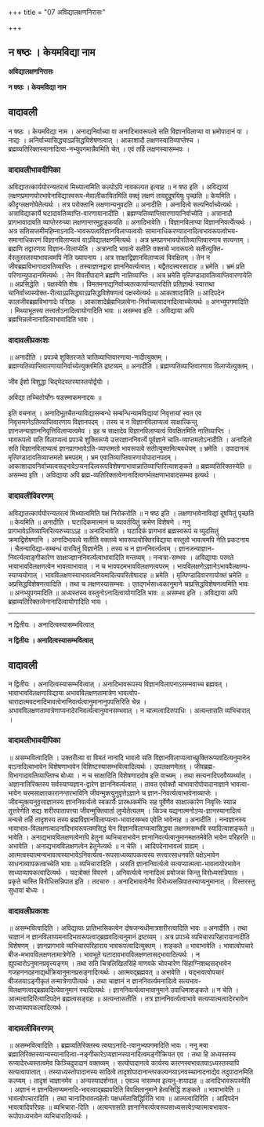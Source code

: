 +++
title = "07 अविद्यालक्षणनिरासः"

+++


## न षष्ठः । केयमविद्या नाम

**अविद्यालक्षणनिरासः**

**न षष्ठः । केयमविद्या नाम**

## **वादावली**

न षष्ठः । केयमविद्या नाम । अनाद्यनिर्वाच्या वा अनादिभावरूपत्वे सति विज्ञानविलाप्या वा भ्रमोपादानं वा । नाद्यः । अनिर्वाच्यासिद्ध्याऽप्रसिद्धविशेषणत्वात् । आकाशादौ लक्षणस्यातिव्याप्तेश्च । ब्रह्मव्यतिरिक्तस्यानादित्वा-नभ्युपगमान्नैवमिति चेत् । एवं तर्हि लक्षणस्यासम्भवः ।

### **वादावलीभावदीपिका**

अविद्यातत्कार्ययोरन्यतरत्वं मिथ्यात्वमिति कल्पोऽपि नावकल्पत इत्याह ॥ न षष्ठ इति । अविद्यायां लक्षणप्रमाणयोरभावेनाविद्यास्वरूप-मेवालीकायितमिति वक्तृं लक्षणं तावद्दुदूषयिषुः पृच्छति ॥ केयमिति । कीदृग्लक्षणोपेतेत्यर्थः । तत्र परोक्तानि लक्षणान्यनुवदति ॥ अनादीति । अनादित्वे सत्यनिर्वाच्येत्यर्थः । अत्राविद्याकार्ये घटादावतिव्याप्ति-वारणायानादीति । ब्रह्मण्यतिव्याप्तिवारणायानिर्वाच्येति । अत्रानादौ प्रागभावादावति व्याप्तेररुच्या लक्षणान्तरमुट्टङ्कयति ॥ अनादिभावेति । विज्ञानविलाप्या विज्ञाननिवर्त्येत्यर्थः । अत्र सतिसप्तमीमहिम्नाऽनादि-भावरूपत्वविज्ञानविलाप्यत्वयोः सामानाधिकरण्यादनादित्वभावरूपत्वोभय-समानाधिकरणं विज्ञानविलाप्यत्वं वाऽविद्यालक्षणमित्यर्थः । अत्र भ्रमप्रागभावयोरतिव्याप्तिवारणाय सत्यन्तम् । ब्रह्मणि तद्वारणाय विज्ञान-विलाप्येति । अत्रानादि भावत्वे सतीति वक्तव्ये भावरूपत्वे सतीत्युक्ति-र्वस्तुतस्तस्याभावत्वमपि नेति ख्यापनाय । अत्र साक्षाद्विज्ञानविलाप्यत्वं विवक्षितम् । तेन न जीवब्रह्मविभागादावतिव्याप्तिः । तस्याज्ञानद्वारा ज्ञाननिवर्त्यत्वात् । यद्वैतदस्वरसादाह ॥ भ्रमेति । भ्रमं प्रति परिणाम्युपादानमित्यर्थः । तेन विवर्तोपादाने ब्रह्मणि नातिव्याप्तिः । अत्र भ्रमेति मृत्पिण्डादावतिव्याप्तिवारणायेति ॥ अप्रसिद्धेति । पक्षस्येति शेषः । विमतमनाद्यनिर्वाच्यतत्कार्यान्यतरदिति प्रतिज्ञार्थः स्यात्तथा चानिर्वाच्यस्योक्त-रीत्याऽप्रसिद्ध्याऽप्रसिद्धविशेषणत्वं पक्षस्येत्यर्थः ॥ आकाशादाविति ॥ आदिपदेन कालजीवब्रह्मविभागादेः परिग्रहः । आकाशादेर्ब्रह्मभिन्नत्वेना-निर्वाच्यत्वादनादित्वाच्चेत्यर्थः ॥ अनभ्युपगमादिति । मिथ्याभूतस्य तत्त्वतोऽनादित्वायोगादिति भावः ॥ असम्भव इति । अविद्याया अपि ब्रह्मभिन्नत्वेनानादित्वाभावादिति भावः ।

### **वादावलीप्रकाशः**

॥ अनादीति । प्रपञ्चे शुक्तिरजते चातिव्याप्तिवारणाया-नादीत्युक्तम् । ब्रह्मण्यतिव्याप्तिवारणायानिर्वाच्येत्युक्तमिति द्रष्टव्यम् ॥ अनादीति । ब्रह्मण्यतिव्याप्तिवारणाय विलाप्येत्युक्तम् ।

जीव ईशो विशुद्धा चिद्भेदस्तस्यास्तयोर्द्वयोः ।

अविद्या तच्चितोर्योगः षडस्माकमनादयः ॥

इति वचनात् । अनादिभूतचैतन्याविद्यासम्बन्धे सम्बन्धिन्यामविद्यायां निवृत्तायां स्वत एव निवृत्तमानेऽतिव्याप्तिवारणाय विज्ञानपदम् । तस्य च न विज्ञानविलाप्यत्वं साक्षात्किन्तु ज्ञानजन्याज्ञाननिवृत्तिविलाप्यत्वमेव । इह च साक्षादेव विज्ञानविलाप्यत्वं विवक्षितमिति नातिव्याप्तिः । भावरूपत्वे सति विलाप्यत्वं प्रपञ्चे शुक्तिरूप्ये उत्तरज्ञाननिवर्त्ये पूर्वज्ञाने चाति-व्याप्तमतोऽनादीति । अनादित्वे सति विज्ञानविलाप्यत्वं ज्ञानप्रागभावेऽति-व्याप्तमतो भावरूपत्वे सतीत्युक्तमित्यवधेयम् ॥ भ्रमेति । उपादानत्वं मृत्पिण्डादावतिव्याप्तमतो भ्रमपदम् । भ्रम एवातिव्याप्तिवारणायोपादानपदम् । आकाशादावनिर्वाच्यत्वसद्भावेऽप्यनादित्वरूपविशेषणाभावान्नातिव्याप्तिरित्याशङ्कते ॥ ब्रह्मव्यतिरिक्तस्येति ॥ असम्भव इति । अविद्याया अपि ब्रह्म-व्यतिरिक्तत्वेनानादित्वगर्भलक्षणाभावादसम्भव इत्यर्थः ।

### **वादावलीविवरणम्**

अविद्यातत्कार्ययोरन्यतरत्वं मिथ्यात्वमिति पक्षं निरोकरोति ॥ न षष्ठ इति । लक्षणाभावेनाविद्यां दूषयितुं पृच्छति ॥ केयमिति ॥ अनादीति । घटादिकमात्मानं च व्यावर्तयितुं क्रमेण विशेषणे । ननु प्रागभावेऽतिव्याप्तिरित्यरुच्याऽऽह ॥ अनादिभावेति । घटादिकं प्रागभावं ब्रह्मस्वरूपं च व्युदसितुं क्रमाद्विशेषणानि । अनादिभावत्वे सतीति वक्तव्ये भावरूपत्वोक्तिरविद्याया वस्तुतो भावत्वमपि नेति प्रकटनाय । चैतन्याविद्या-सम्बन्धं वारयितुं विज्ञानेति । तस्य च न ज्ञाननिवर्त्यत्वम् । ज्ञानजन्याज्ञान-निवर्त्यत्वाङ्गीकारेण साक्षाज्ज्ञाननिवर्त्यत्वाभावादिति मन्तव्यम् । नन्वत्रा-सम्भवः । अविद्यायाः परमते भावाभावविलक्षणत्वेन भावत्वाभावात् । न च भावपदमभावविलक्षणत्वपरम् । भावविलक्षणेऽज्ञानेऽभाववैलक्षण्य-स्याप्ययोगात् । भावविलक्षणस्याभावत्वनियमादित्यपरितोषादाह ॥ भ्रमेति । मृत्पिण्डादिवारणायोक्तं भ्रमेति ॥ अप्रसिद्धविशेषणत्वादिति । तथा च लक्षणस्यासम्भवः । एतद्गर्भसाध्यकानुमाने चाप्रसिद्धविशेषणत्वमिति भावः ॥ अनभ्युपगमादिति ॥ अध्यस्तस्य वस्तुनोऽनादित्वायोगादिति भावः ॥ असम्भव इति । अविद्याया अपि ब्रह्मव्यतिरिक्तत्वेनानादित्वायोगादिति भावः ।

------------------------------------------------------------------------

न द्वितीयः । अनादित्वस्यासम्भवित्वात्

**न द्वितीयः । अनादित्वस्यासम्भवित्वात्**

## **वादावली**

न द्वितीयः । अनादित्वस्यासम्भवित्वात् । अनादिभावरूपस्य विज्ञानविलापनाऽसम्भवाच्च ब्रह्मवत् । भावाभावविलक्षणाविद्याया अभावविलक्षणतामात्रेण भावत्वोप-चारादात्मवदनादिभावत्वेनानिवर्त्यत्वानुमानानुपपत्तिरिति चेन्न । अभावविलक्षणतामात्रेणाप्यनादेरनिवर्त्यत्वानुमानसम्भवात् । न चात्मत्वादिरुपाधिः । अत्यन्तासति व्यभिचारात् ।

### **वादावलीभावदीपिका**

॥ असम्भवित्वादिति । उक्तरीत्या वा विमतं नानादि भावत्वे सति विज्ञानविलाप्यत्वाच्छुक्तिरूप्यवदित्यनुमानेन वाऽनादित्वाभावेन विशेषणाभावेन विशिष्टस्यासम्भवित्वादित्यर्थः । उपलक्षणमेतत् । जीवब्रह्म-विभागादावतिव्याप्तिश्च बोध्या । न च साक्षादिति विशेषणाददोष इति वाच्यम् । तथा सत्यनादिपदवैय्यर्थ्यात् । अज्ञानातिरिक्तस्य सर्वस्याप्यज्ञान-द्वारेण ज्ञाननिवर्त्यत्वात् । तावत एवोक्तौ चाभावारोपोपादानाज्ञाने भावत्वा-भावेन चरमसाक्षात्कारानन्तरभाविनि जीवन्मुक्त्युनुवृत्तेऽज्ञाने च ज्ञान-निवर्त्यत्वाभावेनाव्याप्तेः । जीवन्मुक्त्यनुवृत्ताज्ञानस्य ज्ञाननिवर्त्यत्वे स्वकार्यैः प्रारब्धकर्मभिः सह पूर्वेणैव साक्षात्कारेण निवृत्तिः स्यान्न तूत्तरेणेति सद्यः शरीरपातापत्त्या जीवन्मुक्तिवार्ता लुप्येतेत्यलम् । किञ्च यद्यनात्मनोऽप्य-ज्ञानस्यानादित्वं मन्यसे तर्हि तादृशस्य तस्य ब्रह्मविज्ञानविलाप्यत्वा-भावादसम्भव एवेति भावेनाह ॥ अनादीति । नन्वज्ञानस्य भावाभाव-विलक्षणत्वादनादिभावरूपत्वमसिद्धं येन विज्ञानविलाप्यत्वासिद्ध्या लक्षणमसम्भवि स्यादित्याशङ्कते ॥ भावेति । अनाद्यभावविलक्षणत्वेनापि हेतुना व्यभिचाराभावेन ज्ञानानिवर्त्यत्वानुमानमक्षतमेवेति भावेन परिहरति ॥ अभावेति । अनाद्यभावविलक्षणत्वेन हेतुनेत्यर्थः ॥ न चेति । आदिपदेनाभावत्वं ग्राह्यम् । आत्मत्वस्यात्मन्यभावत्वस्याभावेऽनिवर्त्यत्व-रूपसाध्यव्यापकत्वस्य सत्त्वात्साधनवति पक्षेऽभावेन साधनाव्यापकत्वाच्चेति भावः ॥ व्यभिचारादिति । असति ज्ञानानिवर्त्यत्वे सत्यप्यात्मत्वा-भावत्वयोरभावेन साध्याव्यापकत्वादित्यर्थः । यदत्रोक्तं विवरणे । अनिवर्त्यत्वे नानादित्वं प्रयोजकं किन्तु विरोध्यसन्निपातः । प्रकृते चास्ति विरोधिसन्निपात इति । तदचारु । अनादिभावत्वेनैव विरोध्यसन्निपातस्याप्यनुमानात् । विस्तरस्तु सुधायां बोध्यः ।

### **वादावलीप्रकाशः**

॥ असम्भवित्वादिति । अविद्यायाः प्रातिभासिकत्वेन दोषजन्यधीमात्रशरीरत्वादिति भावः ॥ अनादीति । तथा चाज्ञानं न ज्ञानविलाप्यमनादिभावरूपत्वाद्ब्रह्मवदित्यनुमानं द्रष्टव्यम् । अत्र प्रपञ्चे व्यभिचारपरिहारायानादीति विशेषणम् । ज्ञानप्रागभावे व्यभिचारपरिहाराय भावरूपत्वादित्युक्तम् । शङ्कते ॥ भावाभावेति । भावात्वोपचारे बीज-मभावविलक्षणतामात्रेणेति । भावभूते घटादावभावविलक्षणतासद्भावादित्यर्थः । न ह्युपचारोऽनुमानप्रवृत्त्यङ्गम् । तथा सति चित्रलिखितसिंहे माणवके चोपचारेण सिंहाग्निशब्दसद्भावेन गजहननदहनाद्यर्थक्रियानुमानप्रसङ्गादित्यर्थः । आत्मवद्ब्रह्मवत् ॥ अभावेति । यद्भावत्वोपचारं बीजतयाऽङ्गीकृतं तन्मात्रेणापीत्यर्थः । तथा चाज्ञानं न ज्ञाननिवर्त्यमनादित्वे सत्यभाव-विलक्षणत्वाद्ब्रह्मवदित्येवानुमानं स्यादित्यर्थः । ज्ञाननिवर्त्यत्वाभावानुमाने उपाधिमाशङ्कते ॥ न चेति । आत्मत्वादिरित्यादिपदेन ब्रह्मत्वसङ्ग्रहः ॥ अत्यन्तासतीति । तत्र ज्ञाननिवर्त्यत्वाभावे सत्यप्यात्मत्वादेरभावेन साध्याव्यापकत्वादित्यर्थः ।

### **वादावलीविवरणम्**

॥ असम्भवित्वादिति । ब्रह्मव्यतिरिक्तस्य त्वयाऽनादि-त्वानुभ्यपगमादिति भावः । ननु मया ब्रह्मातिरिक्तस्यान्यस्यानादित्वा-नङ्गीकारेऽप्यज्ञानस्यानादित्वमङ्गीक्रियत एव । तथा हि अध्यस्तस्य रूप्यादेरध्यस्तत्वमेव किञ्चिदुपादानं वक्तव्यम् । सत्योपादानत्वे कार्यस्य कारणस्वभावतयाऽध्यस्तस्यापि सत्यत्वापातात् । तस्याध्यस्तोपादानस्य सादित्वे तादृशोपादानान्तरकल्पनयाऽनवस्थानादनाद्येव तदुपादानमिति कल्प्यम् । तादृशं चाज्ञानमेव । अन्यस्यादर्शनात् । एवञ्च नासम्भव इत्यनु-शयादाह ॥ अनादिभावरूपस्येति । अज्ञानं न ज्ञानविलाप्यमनादि-भावत्वाद्ब्रह्मवदिति विवक्षितानुमाने हेत्वसिद्धिं शङ्कते ॥ भावाभावेति ॥ भावत्वोपचारादिति । तथा चानादिभावत्वहेतोः पक्षधर्मतासिद्धिरिति भावः ॥ आत्मत्वादिरिति । आदिपदेन भावत्वादिपरिग्रहः ॥ व्यभिचारा-दिति । अत्यन्तासति ज्ञानानिवर्त्यत्वरूपसाध्यसत्त्वेऽप्यात्मत्वभावत्व-रूपोपाध्यभावेन व्यभिचारादित्यर्थः ।

